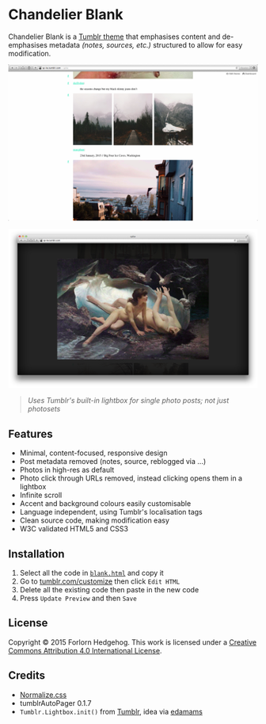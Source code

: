 Chandelier Blank
================

Chandelier Blank is a [Tumblr theme](https://www.tumblr.com/docs/en/custom_themes) that emphasises content and de-emphasises metadata *(notes, sources, etc.)* structured to allow for easy modification.

![An example screenshot of the Chandelier Blank index page](screenshots/index.png)

![An example screenshot of the Chandelier Blank lightbox](screenshots/lightbox.png)

> *Uses Tumblr's built-in lightbox for single photo posts; not just photosets*

Features
--------

* Minimal, content-focused, responsive design
* Post metadata removed (notes, source, reblogged via ...)
* Photos in high-res as default
* Photo click through URLs removed, instead clicking opens them in a lightbox
* Infinite scroll
* Accent and background colours easily customisable
* Language independent, using Tumblr's localisation tags
* Clean source code, making modification easy
* W3C validated HTML5 and CSS3

Installation
------------

1. Select all the code in [`blank.html`](https://raw.githubusercontent.com/forlornhedgehog/chandelier/master/blank.html) and copy it
2. Go to [tumblr.com/customize](https://www.tumblr.com/customize) then click `Edit HTML`
3. Delete all the existing code then paste in the new code
4. Press `Update Preview` and then `Save`

License
-------

Copyright © 2015 Forlorn Hedgehog. This work is licensed under a [Creative Commons Attribution 4.0 International License](http://creativecommons.org/licenses/by/4.0/).

Credits
-------

* [Normalize.css](https://github.com/necolas/normalize.css/)
* tumblrAutoPager 0.1.7
* `Tumblr.Lightbox.init()` from [Tumblr](http://assets.tumblr.com/assets/scripts/tumblelog.js), idea via [edamams](https://gist.github.com/edadams/6038781)

